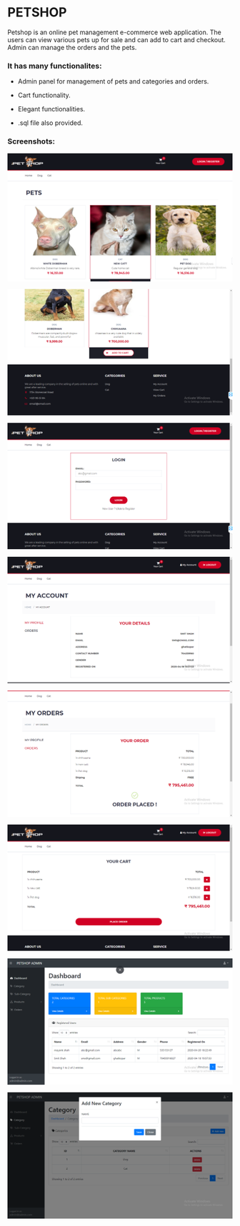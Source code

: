 # PETSHOP 

Petshop is an online pet management e-commerce web application. The users can view various pets up for sale and can add to cart and checkout. Admin can manage the orders and the pets.


### It has many functionalites:

* Admin panel for management of pets and categories and orders.

* Cart functionality.

* Elegant functionalities.

* .sql file also provided.


### Screenshots:

![Home Page](./Screenshots/HomePage.PNG)

![Home Page1](./Screenshots/HomePage1.png)

![Login Page](./Screenshots/login_page.png)

![My Account](./Screenshots/my_account.png)

![My Orders](./Screenshots/my_orders.png)

![Your Cart.](./Screenshots/Your_Cart.png)

![Admin Dashboard](./Screenshots/admin_dashboard.png)

![Admin Add New Category](./Screenshots/admin_add_new_category.png)
